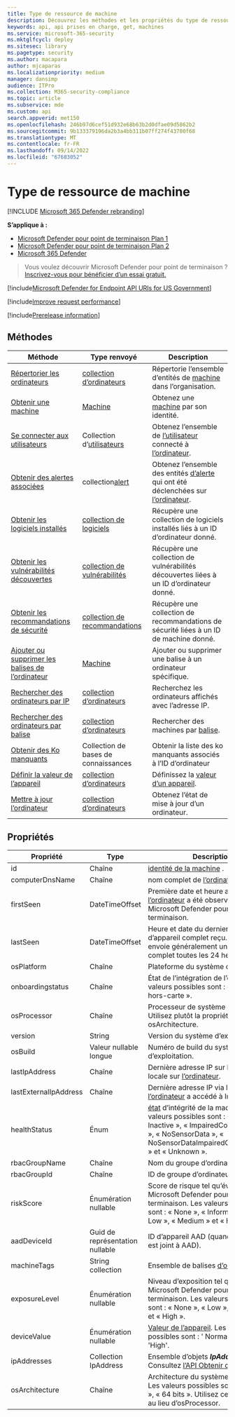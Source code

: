 ```yaml
---
title: Type de ressource de machine
description: Découvrez les méthodes et les propriétés du type de ressource Machine dans Microsoft Defender pour point de terminaison.
keywords: api, api prises en charge, get, machines
ms.service: microsoft-365-security
ms.mktglfcycl: deploy
ms.sitesec: library
ms.pagetype: security
ms.author: macapara
author: mjcaparas
ms.localizationpriority: medium
manager: dansimp
audience: ITPro
ms.collection: M365-security-compliance
ms.topic: article
ms.subservice: mde
ms.custom: api
search.appverid: met150
ms.openlocfilehash: 246b97d6cef51d932e68b63b2d0dfae09d5862b2
ms.sourcegitcommit: 9b133379196da2b3a4bb311b07ff274f43780f68
ms.translationtype: MT
ms.contentlocale: fr-FR
ms.lasthandoff: 09/14/2022
ms.locfileid: "67683052"
---
```

# <a name="machine-resource-type"></a>Type de ressource de machine

[!INCLUDE [Microsoft 365 Defender rebranding](../../includes/microsoft-defender.md)]

**S’applique à :**
- [Microsoft Defender pour point de terminaison Plan 1](https://go.microsoft.com/fwlink/p/?linkid=2154037)
- [Microsoft Defender pour point de terminaison Plan 2](https://go.microsoft.com/fwlink/p/?linkid=2154037)
- [Microsoft 365 Defender](https://go.microsoft.com/fwlink/?linkid=2118804)

> Vous voulez découvrir Microsoft Defender pour point de terminaison ? [Inscrivez-vous pour bénéficier d’un essai gratuit.](https://signup.microsoft.com/create-account/signup?products=7f379fee-c4f9-4278-b0a1-e4c8c2fcdf7e&ru=https://aka.ms/MDEp2OpenTrial?ocid=docs-wdatp-exposedapis-abovefoldlink)

[!include[Microsoft Defender for Endpoint API URIs for US Government](../../includes/microsoft-defender-api-usgov.md)]

[!include[Improve request performance](../../includes/improve-request-performance.md)]

[!include[Prerelease information](../../includes/prerelease.md)]

## <a name="methods"></a>Méthodes

|Méthode|Type renvoyé|Description|
|---|---|---|
|[Répertorier les ordinateurs](get-machines.md)|[collection d’ordinateurs](machine.md)|Répertorie l’ensemble d’entités de [machine](machine.md) dans l’organisation.|
|[Obtenir une machine](get-machine-by-id.md)|[Machine](machine.md)|Obtenez une [machine](machine.md) par son identité.|
|[Se connecter aux utilisateurs](get-machine-log-on-users.md)|Collection d’[utilisateurs](user.md)|Obtenez l’ensemble de [l’utilisateur](user.md) connecté à [l’ordinateur](machine.md).|
|[Obtenir des alertes associées](get-machine-related-alerts.md)|collection[alert](alerts.md)|Obtenez l’ensemble des entités [d’alerte](alerts.md) qui ont été déclenchées sur [l’ordinateur](machine.md).|
|[Obtenir les logiciels installés](get-installed-software.md)|[collection de logiciels](software.md)|Récupère une collection de logiciels installés liés à un ID d’ordinateur donné.|
|[Obtenir les vulnérabilités découvertes](get-discovered-vulnerabilities.md)|[collection de vulnérabilités](vulnerability.md)|Récupère une collection de vulnérabilités découvertes liées à un ID d’ordinateur donné.|
|[Obtenir les recommandations de sécurité](get-security-recommendations.md)|[collection de recommandations](recommendation.md)|Récupère une collection de recommandations de sécurité liées à un ID de machine donné.|
|[Ajouter ou supprimer les balises de l’ordinateur](add-or-remove-machine-tags.md)|[Machine](machine.md)|Ajouter ou supprimer une balise à un ordinateur spécifique.|
|[Rechercher des ordinateurs par IP](find-machines-by-ip.md)|[collection d’ordinateurs](machine.md)|Recherchez les ordinateurs affichés avec l’adresse IP.|
|[Rechercher des ordinateurs par balise](find-machines-by-tag.md)|[collection d’ordinateurs](machine.md)|Rechercher des machines par [balise](machine-tags.md).|
|[Obtenir des Ko manquants](get-missing-kbs-machine.md)|Collection de bases de connaissances|Obtenir la liste des ko manquants associés à l’ID d’ordinateur|
|[Définir la valeur de l’appareil](set-device-value.md)|[collection d’ordinateurs](machine.md)|Définissez la [valeur d’un appareil](tvm-assign-device-value.md).|
|[Mettre à jour l’ordinateur](update-machine-method.md)|[collection d’ordinateurs](machine.md)|Obtenez l’état de mise à jour d’un ordinateur.|

## <a name="properties"></a>Propriétés

|Propriété|Type|Description|
|---|---|---|
|id|Chaîne|[identité de la machine](machine.md) .|
|computerDnsName|Chaîne|nom complet de [l’ordinateur](machine.md).|
|firstSeen|DateTimeOffset|Première date et heure auxquelles [l’ordinateur](machine.md) a été observé par Microsoft Defender pour point de terminaison.|
|lastSeen|DateTimeOffset|Heure et date du dernier rapport d’appareil complet reçu. Un appareil envoie généralement un rapport complet toutes les 24 heures.|
|osPlatform|Chaîne|Plateforme du système d’exploitation.|
|onboardingstatus|Chaîne|État de l’intégration de l’ordinateur. Les valeurs possibles sont : « intégré » et « hors-carte ».|
|osProcessor|Chaîne|Processeur de système d’exploitation. Utilisez plutôt la propriété osArchitecture.|
|version|String|Version du système d’exploitation.|
|osBuild|Valeur nullable longue|Numéro de build du système d’exploitation.|
|lastIpAddress|Chaîne|Dernière adresse IP sur la carte réseau locale sur [l’ordinateur](machine.md).|
|lastExternalIpAddress|Chaîne|Dernière adresse IP via laquelle [l’ordinateur](machine.md) a accédé à Internet.|
|healthStatus|Énum|[état](machine.md) d’intégrité de la machine. Les valeurs possibles sont : « Active », « Inactive », « ImpairedCommunication », « NoSensorData », « NoSensorDataImpairedCommunication » et « Unknown ».|
|rbacGroupName|Chaîne|Nom du groupe d’ordinateurs.|
|rbacGroupId|Chaîne|ID de groupe d’ordinateurs.|
|riskScore|Énumération nullable|Score de risque tel qu’évalué par Microsoft Defender pour point de terminaison. Les valeurs possibles sont : « None », « Informational », « Low », « Medium » et « High ».|
|aadDeviceId|Guid de représentation nullable|ID d’appareil AAD (quand [l’ordinateur](machine.md) est joint à AAD).|
|machineTags|String collection|Ensemble de balises [d’ordinateur](machine.md) .|
|exposureLevel|Énumération nullable|Niveau d’exposition tel qu’évalué par Microsoft Defender pour point de terminaison. Les valeurs possibles sont : « None », « Low », « Medium » et « High ».|
|deviceValue|Énumération nullable|[Valeur de l’appareil](tvm-assign-device-value.md). Les valeurs possibles sont : ' Normal', 'Low' et 'High'.|
|ipAddresses|Collection IpAddress|Ensemble d’objets ***IpAddress*** . Consultez [l’API Obtenir des machines](get-machines.md).|
|osArchitecture|Chaîne|Architecture du système d’exploitation. Les valeurs possibles sont : « 32 bits », « 64 bits ». Utilisez cette propriété au lieu d’osProcessor.|

